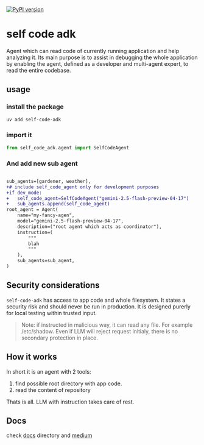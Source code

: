 [![PyPI version](https://badge.fury.io/py/self-code-adk.svg)](https://badge.fury.io/py/self-code-adk)

# self code adk

Agent which can read code of currently running application and help analyzing it. Its main purpose is to assist in debugging the whole application by enabling the agent, defined as a developer and multi-agent expert, to read the entire codebase.

## usage

### install the package

```sh
uv add self-code-adk
```
### import it

```python
from self_code_adk.agent import SelfCodeAgent
```

### And add new sub agent

```diff

sub_agents=[gardener, weather],
+# include self_code_agent only for development purposes
+if dev_mode: 
+   self_code_agent=SelfCodeAgent("gemini-2.5-flash-preview-04-17")
+   sub_agents.append(self_code_agent)
root_agent = Agent(
    name="my-fancy-agen",
    model="gemini-2.5-flash-preview-04-17",
    description=("root agent which acts as coordinator"),
    instruction=(
        """
        blah   
        """
    ),
    sub_agents=sub_agent,
)
```

## Security considerations

`self-code-adk` has access to app code and whole filesystem. It states a security risk and should never be run in production. It is designed purerly for local testing within trusted input.

> Note: if instructed in malicious way, it can read any file. For example /etc/shadow. Even if LLM will reject request initialy, there is no secondary protection in place.

## How it works

In short it is an agent with 2 tools:

1. find possible root directory with app code.
2. read the content of repository

Thats is all. LLM with instruction takes care of rest.

## Docs

check [docs](./docs/) directory and [medium](https://medium.com/me/stats/post/d8c08464f293)